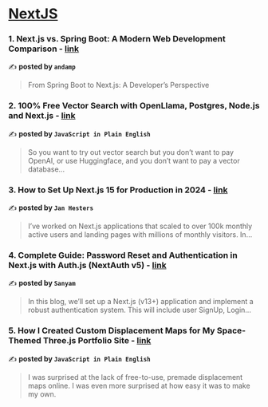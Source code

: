 
<h1><a href=https://medium.com/tag/nextjs/recommended target="_blank" rel="noopener noreferrer">NextJS</a></h1>
<h3>1. Next.js vs. Spring Boot: A Modern Web Development Comparison - <a href="https://medium.com/andamp/next-js-vs-spring-boot-a-modern-web-development-comparison-5a9c897ccad8" target="_blank" rel="noopener noreferrer">link</a></h3>

✍️ **posted by `andamp`**

<blockquote>From Spring Boot to Next.js: A Developer’s Perspective</blockquote>

<h3>2. 100% Free Vector Search with OpenLlama, Postgres, Node.js and Next.js - <a href="https://medium.com/javascript-in-plain-english/100-free-vector-search-with-openllama-postgres-nodejs-and-nextjs-e496856766f7" target="_blank" rel="noopener noreferrer">link</a></h3>

✍️ **posted by `JavaScript in Plain English`**

<blockquote>So you want to try out vector search but you don’t want to pay OpenAI, or use Huggingface, and you don’t want to pay a vector database…</blockquote>

<h3>3. How to Set Up Next.js 15 for Production in 2024 - <a href="https://medium.com/@jan.hesters/how-to-set-up-next-js-15-for-production-in-2024-347f542922b4" target="_blank" rel="noopener noreferrer">link</a></h3>

✍️ **posted by `Jan Hesters`**

<blockquote>I’ve worked on Next.js applications that scaled to over 100k monthly active users and landing pages with millions of monthly visitors. In…</blockquote>

<h3>4. Complete Guide: Password Reset and Authentication in Next.js with Auth.js (NextAuth v5) - <a href="https://medium.com/@sanyamm/complete-guide-password-reset-and-authentication-in-next-js-with-auth-js-nextauth-v5-fcf540b2a8fb" target="_blank" rel="noopener noreferrer">link</a></h3>

✍️ **posted by `Sanyam`**

<blockquote>In this blog, we’ll set up a Next.js (v13+) application and implement a robust authentication system. This will include user SignUp, Login…</blockquote>

<h3>5. How I Created Custom Displacement Maps for My Space-Themed Three.js Portfolio Site - <a href="https://medium.com/javascript-in-plain-english/how-i-created-custom-displacement-maps-for-my-space-themed-three-js-portfolio-site-642b52700941" target="_blank" rel="noopener noreferrer">link</a></h3>

✍️ **posted by `JavaScript in Plain English`**

<blockquote>I was surprised at the lack of free-to-use, premade displacement maps online. I was even more surprised at how easy it was to make my own.</blockquote>


